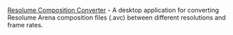 [Resolume Composition Converter](https://github.com/tijnisfijn/Resolume-Composition-Converter) - A desktop application for converting Resolume Arena composition files (.avc) between different resolutions and frame rates.